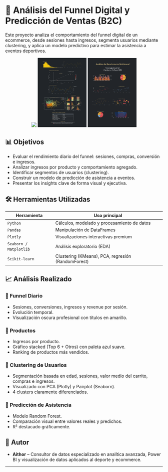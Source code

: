 
# 🧠 Análisis del Funnel Digital y Predicción de Ventas (B2C)

Este proyecto analiza el comportamiento del funnel digital de un ecommerce, desde sesiones hasta ingresos, segmenta usuarios mediante clustering, y aplica un modelo predictivo para estimar la asistencia a eventos deportivos.

<p align="center">
  <img src="Marketing_Mix_con_Inversión_Óptima_y_ROl" width="31%" />
  <img src="Funnel_B2C_2.png" width="31%" />
  <img src="hardware_software_b2b.png" width="31%" />
</p>

## 📊 Objetivos

- Evaluar el rendimiento diario del funnel: sesiones, compras, conversión e ingresos.
- Analizar ingresos por producto y comportamiento agregado.
- Identificar segmentos de usuarios (clustering).
- Construir un modelo de predicción de asistencia a eventos.
- Presentar los insights clave de forma visual y ejecutiva.

## 🛠️ Herramientas Utilizadas

| Herramienta      | Uso principal                                      |
|------------------|----------------------------------------------------|
| `Python`         | Cálculos, modelado y procesamiento de datos       |
| `Pandas`         | Manipulación de DataFrames                         |
| `Plotly`         | Visualizaciones interactivas premium               |
| `Seaborn / Matplotlib` | Análisis exploratorio (EDA)                   |
| `Scikit-learn`   | Clustering (KMeans), PCA, regresión (RandomForest) |

## 📈 Análisis Realizado

### 🔹 Funnel Diario
- Sesiones, conversiones, ingresos y revenue por sesión.
- Evolución temporal.
- Visualización oscura profesional con títulos en amarillo.

### 🔹 Productos
- Ingresos por producto.
- Gráfico stacked (Top 6 + Otros) con paleta azul suave.
- Ranking de productos más vendidos.

### 🔹 Clustering de Usuarios
- Segmentación basada en edad, sesiones, valor medio del carrito, compras e ingresos.
- Visualizado con PCA (Plotly) y Pairplot (Seaborn).
- 4 clusters claramente diferenciados.

### 🔹 Predicción de Asistencia
- Modelo Random Forest.
- Comparación visual entre valores reales y predichos.
- R² destacado gráficamente.


## 🧠 Autor

- **Aithor** – Consultor de datos especializado en analítica avanzada, Power BI y visualización de datos aplicados al deporte y  ecommerce.

---



